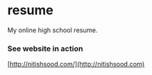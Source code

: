 resume
======

My online high school resume. 

### See website in action

[http://nitishsood.com/](http://nitishsood.com)
